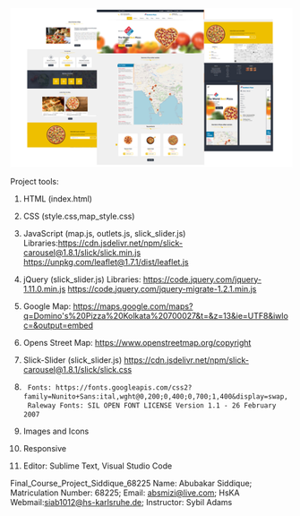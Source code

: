 <p><a target="_blank" rel="noopener noreferrer" href="https://raw.githubusercontent.com/absmizi/Final_Project/main/Website_Demo.png"><img src="https://raw.githubusercontent.com/absmizi/Final_Project/main/Website_Demo.png" style="max-width:100%;"></a></p>


Project tools:

1. 	HTML (index.html)
2.	CSS (style.css,map_style.css)
3.	JavaScript (map.js, outlets.js, slick_slider.js)
		Libraries:https://cdn.jsdelivr.net/npm/slick-carousel@1.8.1/slick/slick.min.js
		https://unpkg.com/leaflet@1.7.1/dist/leaflet.js

4.	jQuery (slick_slider.js)
		Libraries: https://code.jquery.com/jquery-1.11.0.min.js
		https://code.jquery.com/jquery-migrate-1.2.1.min.js
						
5.	Google Map: https://maps.google.com/maps?q=Domino's%20Pizza%20Kolkata%20700027&t=&z=13&ie=UTF8&iwloc=&output=embed

6. 	Opens Street Map: https://www.openstreetmap.org/copyright
	
7. 	Slick-Slider (slick_slider.js) 
	https://cdn.jsdelivr.net/npm/slick-carousel@1.8.1/slick/slick.css

8.  	Fonts: https://fonts.googleapis.com/css2?family=Nunito+Sans:ital,wght@0,200;0,400;0,700;1,400&display=swap, 
		Raleway Fonts: SIL OPEN FONT LICENSE Version 1.1 - 26 February 2007

9.	Images and Icons

10.	Responsive

11.	Editor: Sublime Text, Visual Studio Code


Final_Course_Project_Siddique_68225
Name: Abubakar Siddique;
Matriculation Number: 68225;
Email: absmizi@live.com;
HsKA Webmail:siab1012@hs-karlsruhe.de;
Instructor: Sybil Adams 
